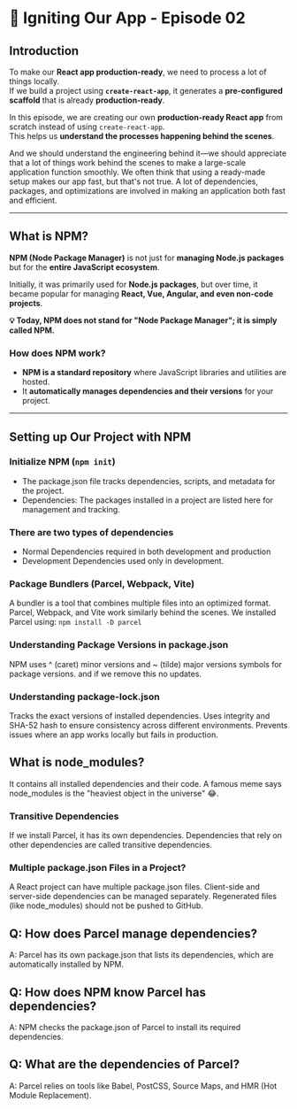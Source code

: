 # 🚀 Igniting Our App - Episode 02

## Introduction

To make our **React app production-ready**, we need to process a lot of things locally.  
If we build a project using **`create-react-app`**, it generates a **pre-configured scaffold** that is already **production-ready**.

In this episode, we are creating our own **production-ready React app** from scratch instead of using `create-react-app`.  
This helps us **understand the processes happening behind the scenes**.

And we should understand the engineering behind it—we should appreciate that a lot of things work behind the scenes to make a large-scale application function smoothly.
We often think that using a ready-made setup makes our app fast, but that's not true. A lot of dependencies, packages, and optimizations are involved in making an application both fast and efficient.

---

## What is NPM?

**NPM (Node Package Manager)** is not just for **managing Node.js packages** but for the **entire JavaScript ecosystem**.

Initially, it was primarily used for **Node.js packages**, but over time, it became popular for managing **React, Vue, Angular, and even non-code projects**.

**💡 Today, NPM does not stand for "Node Package Manager"; it is simply called NPM.**

### How does NPM work?

- **NPM is a standard repository** where JavaScript libraries and utilities are hosted.
- It **automatically manages dependencies and their versions** for your project.

---

## Setting up Our Project with NPM

### Initialize NPM (`npm init`)

- The package.json file tracks dependencies, scripts, and metadata for the project.
- Dependencies: The packages installed in a project are listed here for management and tracking.

### There are two types of dependencies

- Normal Dependencies required in both development and production
- Development Dependencies used only in development.

### Package Bundlers (Parcel, Webpack, Vite)

A bundler is a tool that combines multiple files into an optimized format.
Parcel, Webpack, and Vite work similarly behind the scenes.
We installed Parcel using: `npm install -D parcel`

### Understanding Package Versions in package.json

NPM uses ^ (caret) minor versions and ~ (tilde) major versions symbols for package versions.
and if we remove this no updates.

### Understanding package-lock.json

Tracks the exact versions of installed dependencies.
Uses integrity and SHA-52 hash to ensure consistency across different environments.
Prevents issues where an app works locally but fails in production.

## What is node_modules?

It contains all installed dependencies and their code.
A famous meme says node_modules is the "heaviest object in the universe" 😂.

### Transitive Dependencies

If we install Parcel, it has its own dependencies.
Dependencies that rely on other dependencies are called transitive dependencies.

### Multiple package.json Files in a Project?

A React project can have multiple package.json files.
Client-side and server-side dependencies can be managed separately.
Regenerated files (like node_modules) should not be pushed to GitHub.

## Q: How does Parcel manage dependencies?

A: Parcel has its own package.json that lists its dependencies, which are automatically installed by NPM.

## Q: How does NPM know Parcel has dependencies?

A: NPM checks the package.json of Parcel to install its required dependencies.

## Q: What are the dependencies of Parcel?

A: Parcel relies on tools like Babel, PostCSS, Source Maps, and HMR (Hot Module Replacement).
